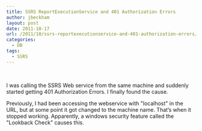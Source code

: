 ```yaml
---
title: SSRS ReportExecutionService and 401 Authorization Errors
author: jbeckham
layout: post
date: 2011-10-17
url: /2011/10/ssrs-reportexecutionservice-and-401-authorization-errors/
categories:
  - DB
tags:
  - SSRS
---
```

&#160;

I was calling the SSRS Web service from the same machine and suddenly started getting 401 Authorization Errors. I finally found the cause.

Previously, I had been accessing the webservice with &quot;localhost&quot; in the URL, but at some point it got changed to the machine name. That’s when it stopped working. Apparently, a windows security feature called the &quot;Lookback Check&quot; causes this.